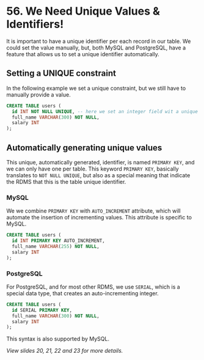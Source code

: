 # 56. We Need Unique Values & Identifiers! <!-- markdownlint-disable-line MD026 -->

It is important to have a unique identifier per each record in our table. We could set the value manually, but, both MySQL and PostgreSQL, have a feature that allows us to set a unique identifier automatically.

## Setting a UNIQUE constraint

In the following example we set a unique constraint, but we still have to manually provide a value.

```sql
CREATE TABLE users (
  id INT NOT NULL UNIQUE, -- here we set an integer field wit a unique constraint, that could be used asn a identifier
  full_name VARCHAR(300) NOT NULL,
  salary INT
);
```

## Automatically generating unique values

This unique, automatically generated, identifier, is named `PRIMARY KEY`, and we can only have one per table. This keyword `PRIMARY KEY`, basically translates to `NOT NULL UNIQUE`, but also as a special meaning that indicate the RDMS that this is the table unique identifier.

### MySQL

We we combine `PRIMARY KEY` with `AUTO_INCREMENT` attribute, which will automate the insertion of incrementing values. This attribute is specific to MySQL.

```sql
CREATE TABLE users (
  id INT PRIMARY KEY AUTO_INCREMENT,
  full_name VARCHAR(255) NOT NULL,
  salary INT
);
```

### PostgreSQL

For PostgreSQL, and for most other RDMS, we use `SERIAL`, which is a special data type, that creates an auto-incrementing integer.

```sql
CREATE TABLE users (
  id SERIAL PRIMARY KEY,
  full_name VARCHAR(300) NOT NULL,
  salary INT
);
```

This syntax is also supported by MySQL.

_View slides 20, 21, 22 and 23 for more details._

